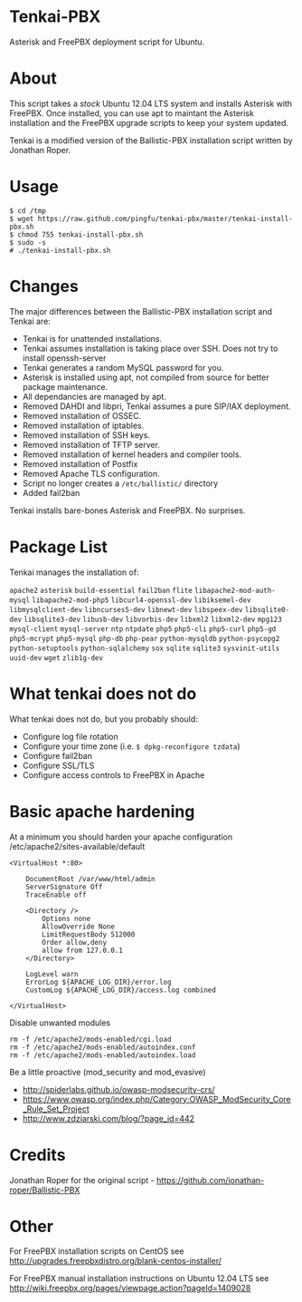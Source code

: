 Tenkai-PBX
==========

Asterisk and FreePBX deployment script for Ubuntu.


About
=====

This script takes a _stock_ Ubuntu 12.04 LTS system and installs Asterisk with FreePBX. Once installed, you can use apt to maintant the Asterisk installation and the FreePBX upgrade scripts to keep your system updated.

Tenkai is a modified version of the Ballistic-PBX installation script written by Jonathan Roper.


Usage
=====

```
$ cd /tmp
$ wget https://raw.github.com/pingfu/tenkai-pbx/master/tenkai-install-pbx.sh
$ chmod 755 tenkai-install-pbx.sh
$ sudo -s
# ./tenkai-install-pbx.sh
```


Changes
=======

The major differences between the Ballistic-PBX installation script and Tenkai are:

* Tenkai is for unattended installations.
* Tenkai assumes installation is taking place over SSH. Does not try to install openssh-server
* Tenkai generates a random MySQL password for you.
* Asterisk is installed using apt, not compiled from source for better package maintenance.
* All dependancies are managed by apt.
* Removed DAHDI and libpri, Tenkai assumes a pure SIP/IAX deployment.
* Removed installation of OSSEC.
* Removed installation of iptables.
* Removed installation of SSH keys.
* Removed installation of TFTP server.
* Removed installation of kernel headers and compiler tools.
* Removed installation of Postfix
* Removed Apache TLS configuration.
* Script no longer creates a `/etc/ballistic/` directory
* Added fail2ban

Tenkai installs bare-bones Asterisk and FreePBX. No surprises.

Package List
============

Tenkai manages the installation of:

`apache2` `asterisk` `build-essential` `fail2ban` `flite` `libapache2-mod-auth-mysql` `libapache2-mod-php5` `libcurl4-openssl-dev` `libiksemel-dev` `libmysqlclient-dev` `libncurses5-dev` `libnewt-dev` `libspeex-dev` `libsqlite0-dev` `libsqlite3-dev` `libusb-dev` `libvorbis-dev` `libxml2` `libxml2-dev` `mpg123` `mysql-client` `mysql-server` `ntp` `ntpdate` `php5` `php5-cli` `php5-curl` `php5-gd` `php5-mcrypt` `php5-mysql` `php-db` `php-pear` `python-mysqldb` `python-psycopg2` `python-setuptools` `python-sqlalchemy` `sox` `sqlite` `sqlite3` `sysvinit-utils` `uuid-dev` `wget` `zlib1g-dev`


What tenkai does not do
=======================

What tenkai does not do, but you probably should:

* Configure log file rotation
* Configure your time zone (i.e. `$ dpkg-reconfigure tzdata`)
* Configure fail2ban
* Configure SSL/TLS
* Configure access controls to FreePBX in Apache


Basic apache hardening
======================

At a minimum you should harden your apache configuration /etc/apache2/sites-available/default

```
<VirtualHost *:80>

	DocumentRoot /var/www/html/admin
	ServerSignature Off
	TraceEnable off

	<Directory />
		Options none
		AllowOverride None
		LimitRequestBody 512000
		Order allow,deny
		allow from 127.0.0.1
	</Directory>

	LogLevel warn
	ErrorLog ${APACHE_LOG_DIR}/error.log
	CustomLog ${APACHE_LOG_DIR}/access.log combined

</VirtualHost>
```

Disable unwanted modules

```
rm -f /etc/apache2/mods-enabled/cgi.load
rm -f /etc/apache2/mods-enabled/autoindex.conf
rm -f /etc/apache2/mods-enabled/autoindex.load
```

Be a little proactive (mod_security and mod_evasive)

* http://spiderlabs.github.io/owasp-modsecurity-crs/
* https://www.owasp.org/index.php/Category:OWASP_ModSecurity_Core_Rule_Set_Project
* http://www.zdziarski.com/blog/?page_id=442


Credits
=======

Jonathan Roper for the original script - https://github.com/jonathan-roper/Ballistic-PBX


Other
=====

For FreePBX installation scripts on CentOS see
http://upgrades.freepbxdistro.org/blank-centos-installer/

For FreePBX manual installation instructions on Ubuntu 12.04 LTS see
http://wiki.freepbx.org/pages/viewpage.action?pageId=1409028